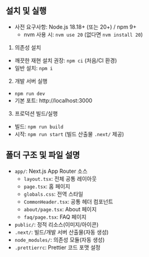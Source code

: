 ## 설치 및 실행

- 사전 요구사항: Node.js 18.18+ (또는 20+) / npm 9+
  - nvm 사용 시: `nvm use 20` (없다면 `nvm install 20`)

1. 의존성 설치

- 깨끗한 재현 설치 권장: `npm ci` (처음/CI 환경)
- 일반 설치: `npm i`

2. 개발 서버 실행

- `npm run dev`
- 기본 포트: http://localhost:3000

3. 프로덕션 빌드/실행

- 빌드: `npm run build`
- 시작: `npm run start` (빌드 산출물 `.next/` 제공)

## 폴더 구조 및 파일 설명

- `app/`: Next.js App Router 소스
  - `layout.tsx`: 전체 공통 레이아웃
  - `page.tsx`: 홈 페이지
  - `globals.css`: 전역 스타일
  - `CommonHeader.tsx`: 공통 헤더 컴포넌트
  - `about/page.tsx`: About 페이지
  - `faq/page.tsx`: FAQ 페이지
- `public/`: 정적 리소스(이미지/아이콘)
- `.next/`: 빌드/개발 서버 산출물(자동 생성)
- `node_modules/`: 의존성 모듈(자동 생성)
- `.prettierrc`: Prettier 코드 포맷 설정
